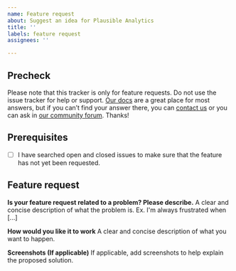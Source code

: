 ```yaml
---
name: Feature request
about: Suggest an idea for Plausible Analytics
title: ''
labels: feature request
assignees: ''

---
```


## Precheck

Please note that this tracker is only for feature requests. Do not use the issue tracker for help or support. [Our docs](https://docs.plausible.io/) are a great place for most answers, but if you can’t find your answer there, you can [contact us](https://plausible.io/contact) or you can ask in [our community forum](https://plausible.discourse.group/). Thanks!

## Prerequisites
- [ ] I have searched open and closed issues to make sure that the feature has not yet been requested.

## Feature request
**Is your feature request related to a problem? Please describe.**
A clear and concise description of what the problem is. Ex. I'm always frustrated when [...]

**How would you like it to work**
A clear and concise description of what you want to happen.

**Screenshots (If applicable)**
If applicable, add screenshots to help explain the proposed solution.
